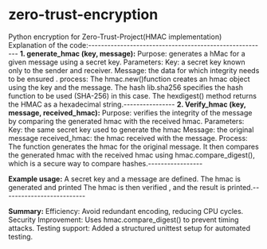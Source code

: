 # zero-trust-encryption
Python encryption for Zero-Trust-Project(HMAC implementation)
Explanation of the code:--------------------------------------------------------
**1. generate_hmac (key, message):**
Purpose: generates a hMac for a given message using a secret key.
Parameters: 
Key: a secret key known only to the sender and receiver.
Message: the data for which integrity needs to be ensured .
process:
The hmac.new()function creates an hmac object using the key and the message.
The hash lib.sha256 specifies the hash function to be used (SHA-256) in this case.
The hexdigest() method returns the HMAC as a hexadecimal string.----------------
**2. Verify_hmac (key, message, received_hmac):**
Purpose: verifies the integrity of the message by comparing the generated hmac with the received hmac.
Parameters: 
Key: the same secret key used to generate the hmac
Message: the original message
received_hmac: the hmac received with the message.
Process:
The function generates the hmac for the original message.
It then compares the generated hmac with the received hmac using hmac.compare_digest(), which is a secure way to compare hashes.-----------------

**Example usage:**
A secret key and a message are defined.
The hmac is generated and printed
The hmac is then verified , and the result is printed.--------------------------

**Summary:**
Efficiency: Avoid redundant encoding, reducing CPU cycles.
Security Improvement: Uses hmac.compare_digest() to prevent timing attacks.
Testing support: Added a structured unittest setup for automated testing.
